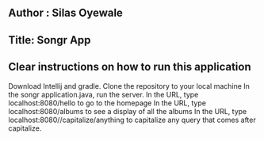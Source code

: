 ## Author : Silas Oyewale

## Title: Songr App

## Clear instructions on how to run this application
Download Intellij and gradle.
Clone the repository to your local machine
In the songr application.java, run the server.
In the URL, type localhost:8080/hello to go to the homepage
In the URL, type localhost:8080/albums to see a display of all the albums
In the URL, type localhost:8080//capitalize/anything to capitalize any query that comes after capitalize.



